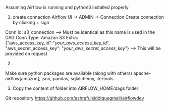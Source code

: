 Assuming Airflow is running and python3 installed properly

1. create connection 
Airflow UI -> ADMIN -> Connection 
Create connection by clicking + sign

Conn Id: s3_connection  --> Must be identical as this name is used in the DAG
Conn Type: Amazon S3
Extra: {"aws_access_key_id":"_your_aws_access_key_id_", "aws_secret_access_key": "_your_aws_secret_access_key_"}
        --> This will be provided on request

2. 
Make sure python packages are available (along with others)
apache-airflow[amazon], json, pandas, sqlalchemy, itertools  

3. Copy the content of folder into AIRFLOW_HOME/dags folder

Git repository 
https://github.com/ashrafulsiddiquegmail/airflowdev